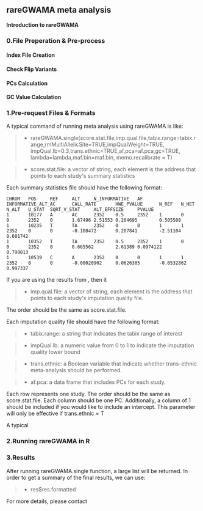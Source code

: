 ## rareGWAMA meta analysis

**Introduction to rareGWAMA**

### 0.File Preperation & Pre-process

#### Index File Creation

#### Check Flip Variants

#### PCs Calculation 

#### GC Value Calculation 




### 1.Pre-request Files & Formats

A typical command of running meta analysis using rareGWAMA is like: 

> * rareGWAMA.single(score.stat.file,imp.qual.file,tabix.range=tabix.range,rmMultiAllelicSite=TRUE,impQualWeight=TRUE,
               impQual.lb=0.3,trans.ethnic=TRUE,af.pca=af.pca,gc=TRUE,
               lambda=lambda,maf.bin=maf.bin, memo.recalibrate = T)


> * score.stat.file: a vector of string, each element is the address that points to each study's summary statistics

Each summary statistics file should have the following format:

```
CHROM   POS     REF     ALT     N_INFORMATIVE   AF      INFORMATIVE_ALT_AC      CALL_RATE       HWE_PVALUE      N_REF   N_HET   N_ALT   U_STAT  SQRT_V_STAT     ALT_EFFSIZE     PVALUE
1       10177   A       AC      2352    0.5     2352    1       0       0       2352    0       1.67496 2.51553 0.264695        0.505508
1       10235   T       TA      2352    0       0       1       1       2352    0       0       -0.108472       0.207841        -2.51104        0.601742
1       10352   T       TA      2352    0.5     2352    1       0       0       2352    0       0.665562        2.61389 0.0974122       0.799013
1       10539   C       A       2352    0       0       1       1       2352    0       0       -0.00020902     0.0626305       -0.0532862      0.997337
```
If you are using the results from , then it

> * imp.qual.file: a vector of string, each element is the address that points to each study's imputation quality file. 

The order should be the same as score.stat.file.

Each imputation quality file should have the following format: 

> * tabix.range: a string that indicates the tabix range of interest

> * impQual.lb: a numeric value from 0 to 1 to indicate the imputation quality lower bound 

> * trans.ethnic: a Boolean variable that indicate whether trans-ethnic meta-analysis should be performed. 

> * af.pca: a data frame that includes PCs for each study. 

Each row represents one study. The order should be the same as score.stat.file. Each column should be one PC. Additionally, a column of 1 should be included if you would like to include an intercept. This parameter will only be effective if trans.ethnic = T

A typical 

### 2.Running rareGWAMA in R


### 3.Results

After running rareGWAMA.single function, a large list will be returned. In order to get a summary of the final results, we can use: 
> * res$res.formatted




For more details, please contact 

